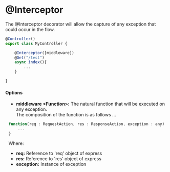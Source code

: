 # @Interceptor

The @Interceptor decorator will allow the capture of any exception that could occur in the flow.

```js
@Controller()
export class MyController { 

    @Interceptor([middleware])
    @Get("/test")
    async index(){
        ...
    }

}
```
#### Options

<div style="padding-left: 10px">

- **middleware \<Function\>:** The natural function that will be executed on any exception. <br>
The composition of the function is as follows ...
```js
function(req : RequestAction, res : ResponseAction, exception : any) => {
    ...
}
```
Where:
 - **req:** Reference to 'req' object of express
 - **res:** Reference to 'res' object of express
 - **exception:** Instance of exception

</div>
